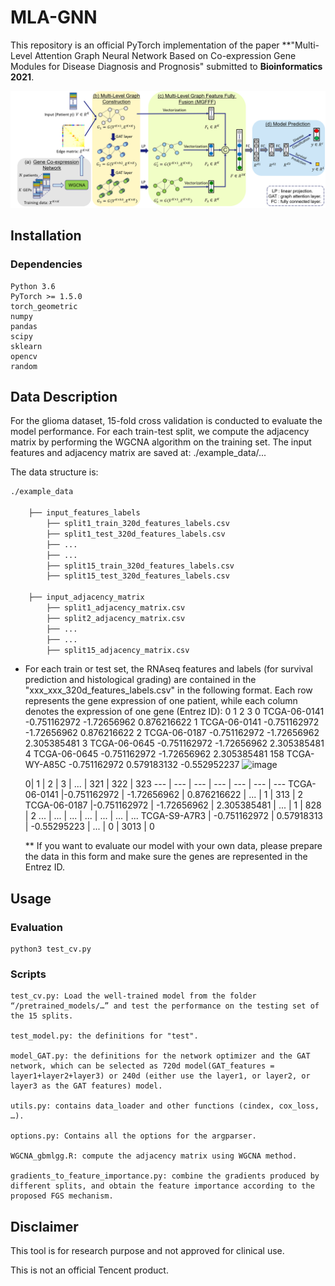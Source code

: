 # MLA-GNN



This repository is an official PyTorch implementation of the paper 
**"Multi-Level Attention Graph Neural Network Based on Co-expression Gene Modules for Disease Diagnosis and Prognosis"
submitted to **Bioinformatics 2021**.

![](./figs/pipeline.png)

## Installation
### Dependencies
```
Python 3.6
PyTorch >= 1.5.0
torch_geometric
numpy
pandas
scipy
sklearn
opencv
random
```

## Data Description
For the glioma dataset, 15-fold cross validation is conducted to evaluate the model performance. For each train-test split, we compute the adjacency matrix by performing the WGCNA algorithm on the training set. The input features and adjacency matrix are saved at: ./example_data/...

The data structure is:
  ```bash
  ./example_data
  
      ├── input_features_labels                
          ├── split1_train_320d_features_labels.csv
          ├── split1_test_320d_features_labels.csv
          ├── ...
          ├── ...
          ├── split15_train_320d_features_labels.csv
          ├── split15_test_320d_features_labels.csv
          
      ├── input_adjacency_matrix
          ├── split1_adjacency_matrix.csv
          ├── split2_adjacency_matrix.csv
          ├── ...
          ├── ...
          ├── split15_adjacency_matrix.csv
  ```

+ For each train or test set, the RNAseq features and labels (for survival prediction and histological grading) are contained in the "xxx_xxx_320d_features_labels.csv" in the following format.
Each row represents the gene expression of one patient, while each column denotes the expression of one gene (Entrez ID):
	0	1	2	3
0	TCGA-06-0141	-0.751162972	-1.72656962	0.876216622
1	TCGA-06-0141	-0.751162972	-1.72656962	0.876216622
2	TCGA-06-0187	-0.751162972	-1.72656962	2.305385481
3	TCGA-06-0645	-0.751162972	-1.72656962	2.305385481
4	TCGA-06-0645	-0.751162972	-1.72656962	2.305385481
158	TCGA-WY-A85C	-0.751162972	0.579183132	-0.552952237
![image](https://user-images.githubusercontent.com/27730257/143766746-0dd95047-93c6-4ccf-b1db-8f6384ad0d79.png)

    0| 1 | 2 | 3 | ... | 321 | 322 | 323 
    --- | --- | --- | --- | --- | --- | --- 
    TCGA-06-0141 |-0.751162972 | -1.72656962 | 0.876216622 | ... | 1 | 313 | 2
    TCGA-06-0187 |-0.751162972 | -1.72656962 | 2.305385481 | ... | 1 | 828 | 2
    ... | ... |	... | ... |	... | ... |	... 
    TCGA-S9-A7R3 | -0.751162972 |	0.57918313 | -0.55295223 | ... | 0 | 3013 | 0
    
    ** If you want to evaluate our model with your own data, please prepare the data in this form and make sure the 
    genes are represented in the Entrez ID.


## Usage

### Evaluation
```shell script
python3 test_cv.py

```

### Scripts
```shell script
test_cv.py: Load the well-trained model from the folder “/pretrained_models/…” and test the performance on the testing set of the 15 splits.

test_model.py: the definitions for "test".

model_GAT.py: the definitions for the network optimizer and the GAT network, which can be selected as 720d model(GAT_features = layer1+layer2+layer3) or 240d (either use the layer1, or layer2, or layer3 as the GAT features) model.

utils.py: contains data_loader and other functions (cindex, cox_loss, …).

options.py: Contains all the options for the argparser.

WGCNA_gbmlgg.R: compute the adjacency matrix using WGCNA method.

gradients_to_feature_importance.py: combine the gradients produced by different splits, and obtain the feature importance according to the proposed FGS mechanism.
```

## Disclaimer

This tool is for research purpose and not approved for clinical use.

This is not an official Tencent product.
